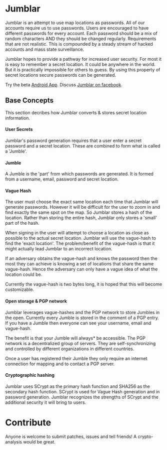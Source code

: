 <h1>Jumblar</h1>

Jumblar is an attempt to use map locations as passwords. All of our accounts require us to use passwords. Users are encouraged to have different passwords for every account. Each password should be a mix of random characters AND they should be changed regularly. Requirements that are not realistic. This is compounded by a steady stream of hacked accounts and mass state surveillance. 

Jumblar hopes to provide a pathway for increased user security. For most it is easy to remember a secret location. It could be anywhere in the world. But it is practically impossible for others to guess. By using this property of secret locations secure passwords can be generated.

Try the beta <a href="https://play.google.com/store/apps/details?id=beta.com.jumblar.android.app">Android App</a>.
Discuss <a href="https://www.facebook.com/Jumblar">Jumblar on facebook</a>.

<h2>Base Concepts</h2>
This section decribes how Jumblar converts & stores secret location information.  

<h4>User Secrets</h4>
Jumblar's password generation requires that a user enter a secret password and a secret location. These are combined to form what is called a 'Jumble'. 

<h4>Jumble</h4>
A Jumble is the 'part' from which passwords are generated. It is formed from a username, email, password and secret location. 

<h4>Vague Hash</h4>
The user must choose the exact same location each time that Jumblar will generate passwords. However it will be difficult for the user to zoom in and find exactly the same spot on the map. So Jumblar stores a hash of the location. Rather than storing the entire hash, Jumblar only stores a 'small' part of the hash. 

When signing in the user will attempt to choose a location as close as possible to the actual secret location. Jumblar will use the vague-hash to find the 'exact location'. The problem/benefit of the vague-hash is that it might actually lead Jumblar to an incorrect location.

If an adversary obtains the vague-hash and knows the password then the most they can achieve is knowing a set of locations that share the same vague-hash. Hence the adversary can only have a vague idea of what the location could be.

Currently the vague-hash is two bytes long, it is hoped that this will become customizable.

<h4>Open storage & PGP network</h4>
Jumblar leverages vague-hashes and the PGP network to store Jumbles in the open. Currently every Jumble is stored in the comment of a PGP entry. If you have a Jumble then everyone can see your username, email and vague-hash. 

The benefit is that your Jumble will always* be accessible. The PGP network is a decentralized group of servers. They are self-synchronizing and controlled by different organizations in different countries. 

Once a user has registered their Jumble they only require an internet connection for mapping and to contact a PGP server.

<h4>Cryptographic hashing</h4>
Jumblar uses SCrypt as the primary hash function and SHA256 as the secondary hash function. SCrypt is used for Vague Hash generation and in password generation. Jumblar recognizes the strengths of SCrypt and the additional security it will bring to users.

<h1>Contribute</h1>

Anyone is welcome to submit patches, issues and tell friends! A crypto-analysis would be great. 
